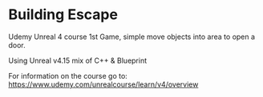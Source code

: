 # Building Escape
Udemy Unreal 4 course 1st Game, simple move objects into area to open a door.

Using Unreal v4.15 mix of C++ & Blueprint

For information on the course go to: https://www.udemy.com/unrealcourse/learn/v4/overview

